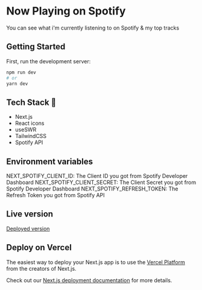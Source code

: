 # Now Playing on Spotify

You can see what i'm currently listening to on Spotify & my top tracks

## Getting Started

First, run the development server:

```bash
npm run dev
# or
yarn dev
```

## Tech Stack 🚀

- Next.js
- React icons
- useSWR
- TailwindCSS
- Spotify API

## Environment variables

NEXT_SPOTIFY_CLIENT_ID: The Client ID you got from Spotify Developer Dashboard
NEXT_SPOTIFY_CLIENT_SECRET: The Client Secret you got from Spotify Developer Dashboard
NEXT_SPOTIFY_REFRESH_TOKEN: The Refresh Token you got from Spotify API

## Live version

[Deployed version](https://now-playing-spotify-gold.vercel.app/)

## Deploy on Vercel

The easiest way to deploy your Next.js app is to use the [Vercel Platform](https://vercel.com/new?utm_medium=default-template&filter=next.js&utm_source=create-next-app&utm_campaign=create-next-app-readme) from the creators of Next.js.

Check out our [Next.js deployment documentation](https://nextjs.org/docs/deployment) for more details.
